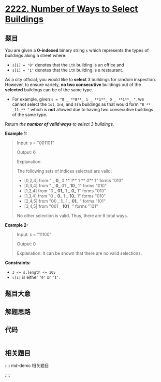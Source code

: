 # [2222. Number of Ways to Select Buildings](https://leetcode.com/problems/number-of-ways-to-select-buildings)

## 题目

You are given a **0-indexed** binary string `s` which represents the types of
buildings along a street where:

  * `s[i] = '0'` denotes that the `ith` building is an office and
  * `s[i] = '1'` denotes that the `ith` building is a restaurant.

As a city official, you would like to **select** 3 buildings for random
inspection. However, to ensure variety, **no two consecutive** buildings out
of the **selected** buildings can be of the same type.

  * For example, given `s = "0 _ **0**_ 1 _ **1**_ 0 _ **1**_ "`, we cannot select the `1st`, `3rd`, and `5th` buildings as that would form `"0 ** _11_** "` which is **not** allowed due to having two consecutive buildings of the same type.

Return _the **number of valid ways** to select 3 buildings._



**Example 1:**

> Input: s = "001101"
> 
> Output: 6
> 
> Explanation: 
> 
> The following sets of indices selected are valid:
> - [0,2,4] from " _ **0**_ 0 ** _1_** 1 ** _0_** 1" forms "010"
> - [0,3,4] from " _ **0**_ 01 _ **10**_ 1" forms "010"
> - [1,2,4] from "0 _ **01**_ 1 _ **0**_ 1" forms "010"
> - [1,3,4] from "0 _ **0**_ 1 _ **10**_ 1" forms "010"
> - [2,4,5] from "00 _ **1**_ 1 _ **01**_ " forms "101"
> - [3,4,5] from "001 _ **101**_ " forms "101"
> 
> No other selection is valid. Thus, there are 6 total ways.

**Example 2:**

> Input: s = "11100"
> 
> Output: 0
> 
> Explanation: It can be shown that there are no valid selections.

**Constraints:**

  * `3 <= s.length <= 105`
  * `s[i]` is either `'0'` or `'1'`.


## 题目大意

## 解题思路

## 代码

```javascript

```

## 相关题目

:::: md-demo 相关题目

::::
